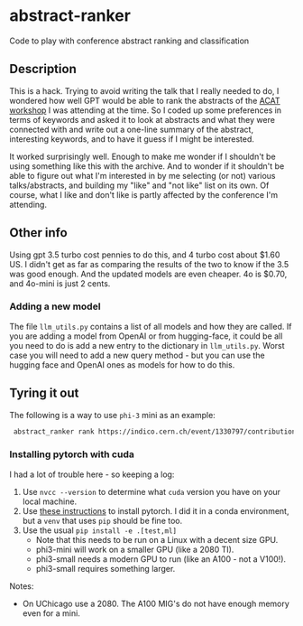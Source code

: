 # abstract-ranker

Code to play with conference abstract ranking and classification

## Description

This is a hack. Trying to avoid writing the talk that I really needed to do, I wondered how well GPT would be able to rank the abstracts of the [ACAT workshop](https://indico.cern.ch/event/1330797) I was attending at the time. So I coded up some preferences in terms of keywords and asked it to look at abstracts and what they were connected with and write out a one-line summary of the abstract, interesting keywords, and to have it guess if I might be interested.

It worked surprisingly well. Enough to make me wonder if I shouldn't be using something like this with the archive. And to wonder if it shouldn't be able to figure out what I'm interested in by me selecting (or not) various talks/abstracts, and building my "like" and "not like" list on its own. Of course, what I like and don't like is partly affected by the conference I'm attending.

## Other info

Using gpt 3.5 turbo cost pennies to do this, and 4 turbo cost about $1.60 US. I didn't get as far as comparing the results of the two to know if the 3.5 was good enough. And the updated models are even cheaper. 4o is $0.70, and 4o-mini is just 2 cents.

### Adding a new model

The file `llm_utils.py` contains a list of all models and how they are called. If you are adding a model from OpenAI or from hugging-face, it could be all you need to do is add a new entry to the dictionary in `llm_utils.py`. Worst case you will need to add a new query method - but you can use the hugging face and OpenAI ones as models for how to do this.

## Tyring it out

The following is a way to use `phi-3` mini as an example:

```bash
 abstract_ranker rank https://indico.cern.ch/event/1330797/contributions --model phi3-mini -v
```

### Installing pytorch with cuda

I had a lot of trouble here - so keeping a log:

1. Use `nvcc --version` to determine what `cuda` version you have on your local machine.
1. Use [these instructions](https://pytorch.org/get-started/locally/) to install pytorch. I did it in a conda environment, but a `venv` that uses `pip` should be fine too.
1. Use the usual `pip install -e .[test,ml]`
    * Note that this needs to be run on a Linux with a decent size GPU.
    * phi3-mini will work on a smaller GPU (like a 2080 TI).
    * phi3-small needs a modern GPU to run (like an A100 - not a V100!).
    * phi3-small requires something larger.

Notes:

* On UChicago use a 2080. The A100 MIG's do not have enough memory even for a mini.
